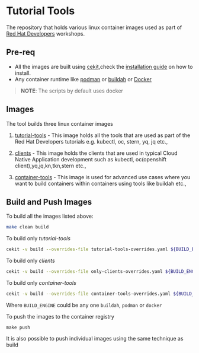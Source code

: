 # Tutorial Tools

The repository that holds various linux container images used as part of [Red Hat Developers](https://developers.redhat.com) workshops.

## Pre-req

- All the images are built using [cekit](https://cekit.readthedocs.io/en/latest/getting-started/index.html),check the [installation guide](https://cekit.readthedocs.io/en/latest/handbook/installation/index.html) on how to install.
- Any container runtime like [podman](https://podman.io) or [buildah](https://buildah.io) or [Docker](https://www.docker.com/products/container-runtime)

> **NOTE**: The scripts by default uses docker

## Images

The tool builds three linux container images

1. [tutorial-tools](https://quay.io/repository/rhdevelopers/tutorial-tools?tab=tags)  - This image holds all the tools that are used as part of the Red Hat Developers tutorials e.g. kubectl, oc, stern, yq, jq etc.,

2. [clients](https://quay.io/repository/rhdevelopers/clients?tab=tags) - This image holds the clients that are used in typical Cloud Native Application development such as kubectl, oc(openshift client),yq,jq,kn,tkn,stern etc.,

3. [container-tools](https://quay.io/repository/rhdevelopers/container-toolsa?tab=tags)  - This image is used for advanced use cases where you want to build containers within containers using tools like buildah etc.,

## Build and Push Images

To build all the images listed above:

```bash
make clean build
```

To build only *tutorial-tools*

```bash
cekit -v build --overrides-file tutorial-tools-overrides.yaml ${BUILD_ENGINE} --no-squash
```

To build only *clients*

```bash
cekit -v build --overrides-file only-clients-overrides.yaml ${BUILD_ENGINE} --no-squash
```

To build only *container-tools*

```bash
cekit -v build --overrides-file container-tools-overrides.yaml ${BUILD_ENGINE} --no-squash
```

Where `BUILD_ENGINE` could be any one `buildah`, `podman` or `docker`

To push the images to the container registry

```shell
make push
```

It is also possible to push individual images using the same technique as build
